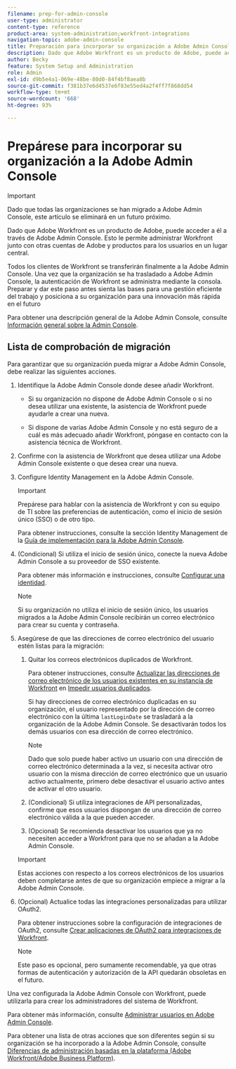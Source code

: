 ```yaml
---
filename: prep-for-admin-console
user-type: administrator
content-type: reference
product-area: system-administration;workfront-integrations
navigation-topic: adobe-admin-console
title: Preparación para incorporar su organización a Adobe Admin Console
description: Dado que Adobe Workfront es un producto de Adobe, puede acceder a él a través de Adobe Admin Console. Esto le permite administrar Workfront junto con otras cuentas de Adobe y productos para los usuarios en un lugar central.
author: Becky
feature: System Setup and Administration
role: Admin
exl-id: d9b5e4a1-069e-48be-80d0-84f4bf8aea8b
source-git-commit: f381b37e6d4537e6f83e55ed4a2f4ff7f868dd54
workflow-type: tm+mt
source-wordcount: '668'
ht-degree: 93%

---
```


# Prepárese para incorporar su organización a la Adobe Admin Console

<!-- Audited: 12/2023 -->

<!--DELETE ME MARCH 2026-->

>[!IMPORTANT]
>
>Dado que todas las organizaciones se han migrado a Adobe Admin Console, este artículo se eliminará en un futuro próximo.

Dado que Adobe Workfront es un producto de Adobe, puede acceder a él a través de Adobe Admin Console. Esto le permite administrar Workfront junto con otras cuentas de Adobe y productos para los usuarios en un lugar central.

Todos los clientes de Workfront se transferirán finalmente a la Adobe Admin Console. Una vez que la organización se ha trasladado a Adobe Admin Console, la autenticación de Workfront se administra mediante la consola. Preparar y dar este paso antes sienta las bases para una gestión eficiente del trabajo y posiciona a su organización para una innovación más rápida en el futuro

Para obtener una descripción general de la Adobe Admin Console, consulte [Información general sobre la Admin Console](https://helpx.adobe.com/es/enterprise/using/admin-console.html).

## Lista de comprobación de migración

Para garantizar que su organización pueda migrar a Adobe Admin Console, debe realizar las siguientes acciones.

1. Identifique la Adobe Admin Console donde desee añadir Workfront.

   * Si su organización no dispone de Adobe Admin Console o si no desea utilizar una existente, la asistencia de Workfront puede ayudarle a crear una nueva.

   * Si dispone de varias Adobe Admin Console y no está seguro de a cuál es más adecuado añadir Workfront, póngase en contacto con la asistencia técnica de Workfront.

1. Confirme con la asistencia de Workfront que desea utilizar una Adobe Admin Console existente o que desea crear una nueva.

1. Configure Identity Management en la Adobe Admin Console.

   >[!IMPORTANT]
   >
   >Prepárese para hablar con la asistencia de Workfront y con su equipo de TI sobre las preferencias de autenticación, como el inicio de sesión único (SSO) o de otro tipo.

   Para obtener instrucciones, consulte la sección Identity Management de la [Guía de implementación para la Adobe Admin Console](https://helpx.adobe.com/es/enterprise/using/deployment-planning.html).

1. (Condicional) Si utiliza el inicio de sesión único, conecte la nueva Adobe Admin Console a su proveedor de SSO existente.

   Para obtener más información e instrucciones, consulte [Configurar una identidad](https://helpx.adobe.com/es/enterprise/using/set-up-identity.html).

   >[!NOTE]
   >
   >Si su organización no utiliza el inicio de sesión único, los usuarios migrados a la Adobe Admin Console recibirán un correo electrónico para crear su cuenta y contraseña.

1. Asegúrese de que las direcciones de correo electrónico del usuario estén listas para la migración:

   1. Quitar los correos electrónicos duplicados de Workfront.

      Para obtener instrucciones, consulte [Actualizar las direcciones de correo electrónico de los usuarios existentes en su instancia de Workfront](/help/quicksilver/administration-and-setup/manage-workfront/security/prevent-duplicate-users.md#update-email-addresses-of-existing-users-in-your-workfront-instance) en [Impedir usuarios duplicados](/help/quicksilver/administration-and-setup/manage-workfront/security/prevent-duplicate-users.md).

      Si hay direcciones de correo electrónico duplicadas en su organización, el usuario representado por la dirección de correo electrónico con la última `lastLoginDate` se trasladará a la organización de la Adobe Admin Console. Se desactivarán todos los demás usuarios con esa dirección de correo electrónico.

      >[!NOTE]
      >
      >Dado que solo puede haber activo un usuario con una dirección de correo electrónico determinada a la vez, si necesita activar otro usuario con la misma dirección de correo electrónico que un usuario activo actualmente, primero debe desactivar el usuario activo antes de activar el otro usuario.

   1. (Condicional) Si utiliza integraciones de API personalizadas, confirme que esos usuarios dispongan de una dirección de correo electrónico válida a la que pueden acceder.

   1. (Opcional) Se recomienda desactivar los usuarios que ya no necesiten acceder a Workfront para que no se añadan a la Adobe Admin Console.

   >[!IMPORTANT]
   >
   >Estas acciones con respecto a los correos electrónicos de los usuarios deben completarse antes de que su organización empiece a migrar a la Adobe Admin Console.

1. (Opcional) Actualice todas las integraciones personalizadas para utilizar OAuth2.

   Para obtener instrucciones sobre la configuración de integraciones de OAuth2, consulte [Crear aplicaciones de OAuth2 para integraciones de Workfront](../../administration-and-setup/configure-integrations/create-oauth-application.md).

   >[!NOTE]
   >
   >Este paso es opcional, pero sumamente recomendable, ya que otras formas de autenticación y autorización de la API quedarán obsoletas en el futuro.

Una vez configurada la Adobe Admin Console con Workfront, puede utilizarla para crear los administradores del sistema de Workfront.

Para obtener más información, consulte [Administrar usuarios en Adobe Admin Console](../../administration-and-setup/add-users/create-and-manage-users/admin-console.md).

Para obtener una lista de otras acciones que son diferentes según si su organización se ha incorporado a la Adobe Admin Console, consulte [Diferencias de administración basadas en la plataforma (Adobe Workfront/Adobe Business Platform)](../../administration-and-setup/get-started-wf-administration/actions-in-admin-console.md).
